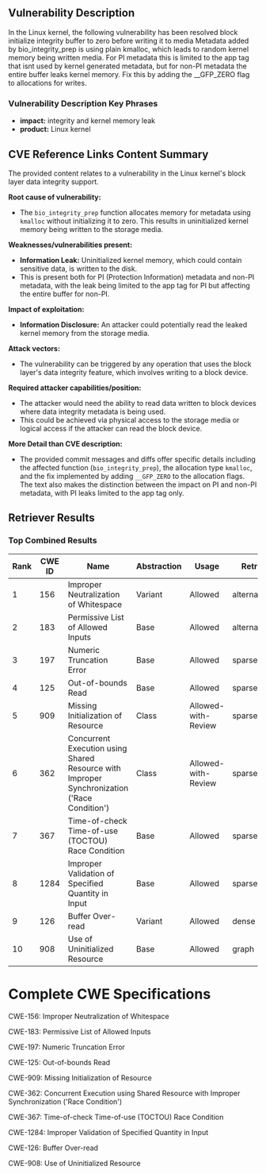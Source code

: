 ## Vulnerability Description
In the Linux kernel, the following vulnerability has been resolved block initialize integrity buffer to zero before writing it to media Metadata added by bio_integrity_prep is using plain kmalloc, which leads to random kernel memory being written media. For PI metadata this is limited to the app tag that isnt used by kernel generated metadata, but for non-PI metadata the entire buffer leaks kernel memory. Fix this by adding the __GFP_ZERO flag to allocations for writes.

### Vulnerability Description Key Phrases
- **impact:** integrity and kernel memory leak
- **product:** Linux kernel

## CVE Reference Links Content Summary
The provided content relates to a vulnerability in the Linux kernel's block layer data integrity support.

**Root cause of vulnerability:**
- The `bio_integrity_prep` function allocates memory for metadata using `kmalloc` without initializing it to zero. This results in uninitialized kernel memory being written to the storage media.

**Weaknesses/vulnerabilities present:**
- **Information Leak:** Uninitialized kernel memory, which could contain sensitive data, is written to the disk.
- This is present both for PI (Protection Information) metadata and non-PI metadata, with the leak being limited to the app tag for PI but affecting the entire buffer for non-PI.

**Impact of exploitation:**
- **Information Disclosure:** An attacker could potentially read the leaked kernel memory from the storage media.

**Attack vectors:**
- The vulnerability can be triggered by any operation that uses the block layer's data integrity feature, which involves writing to a block device.

**Required attacker capabilities/position:**
- The attacker would need the ability to read data written to block devices where data integrity metadata is being used.
- This could be achieved via physical access to the storage media or logical access if the attacker can read the block device.

**More Detail than CVE description:**
- The provided commit messages and diffs offer specific details including the affected function (`bio_integrity_prep`), the allocation type `kmalloc`, and the fix implemented by adding `__GFP_ZERO` to the allocation flags. The text also makes the distinction between the impact on PI and non-PI metadata, with PI leaks limited to the app tag only.

## Retriever Results

### Top Combined Results

| Rank | CWE ID | Name | Abstraction | Usage  | Retrievers | Individual Scores |
|------|--------|------|-------------|-------|------------|-------------------|
| 1 | 156 | Improper Neutralization of Whitespace | Variant | Allowed | alternate_terms | 0.700 |
| 2 | 183 | Permissive List of Allowed Inputs | Base | Allowed | alternate_terms | 0.700 |
| 3 | 197 | Numeric Truncation Error | Base | Allowed | sparse | 0.133 |
| 4 | 125 | Out-of-bounds Read | Base | Allowed | sparse | 0.132 |
| 5 | 909 | Missing Initialization of Resource | Class | Allowed-with-Review | sparse | 0.131 |
| 6 | 362 | Concurrent Execution using Shared Resource with Improper Synchronization ('Race Condition') | Class | Allowed-with-Review | sparse | 0.129 |
| 7 | 367 | Time-of-check Time-of-use (TOCTOU) Race Condition | Base | Allowed | sparse | 0.129 |
| 8 | 1284 | Improper Validation of Specified Quantity in Input | Base | Allowed | sparse | 0.128 |
| 9 | 126 | Buffer Over-read | Variant | Allowed | dense | 0.520 |
| 10 | 908 | Use of Uninitialized Resource | Base | Allowed | graph | 0.003 |



# Complete CWE Specifications

CWE-156: Improper Neutralization of Whitespace

CWE-183: Permissive List of Allowed Inputs

CWE-197: Numeric Truncation Error

CWE-125: Out-of-bounds Read

CWE-909: Missing Initialization of Resource

CWE-362: Concurrent Execution using Shared Resource with Improper Synchronization ('Race Condition')

CWE-367: Time-of-check Time-of-use (TOCTOU) Race Condition

CWE-1284: Improper Validation of Specified Quantity in Input

CWE-126: Buffer Over-read

CWE-908: Use of Uninitialized Resource